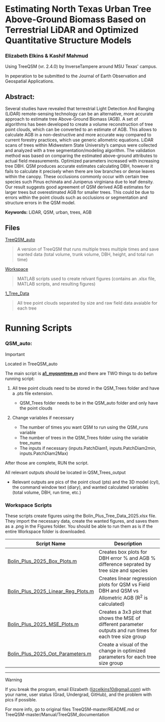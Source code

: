 # Estimating North Texas Urban Tree Above-Ground Biomass Based on Terrestrial LiDAR and Optimized Quantitative Structure Models
### Elizabeth Elkins & Kashif Mahmud

Using TreeQSM (vr. 2.4.0) by InverseTampere around MSU Texas' campus.

In peperation to be submitted to the Journal of Earth Observation and Geospatial Applications.

## Abstract: 
Several studies have revealed that terrestrial Light Detection And Ranging (LiDAR) remote-sensing technology can be an alternative, more accurate approach to estimate tree Above-Ground Biomass (AGB). A set of algorithms has been developed to create a volume reconstruction of tree point clouds, which can be converted to an estimate of AGB. This allows to calculate AGB in a non-destructive and more accurate way compared to current forestry practices, which use generic allometric equations. LiDAR scans of trees within Midwestern State University’s campus were collected and analyzed with a tree segmentation/modeling algorithm. The validation method was based on comparing the estimated above-ground attributes to actual field measurements. Optimized parameters increased with increasing tree DBH. QSM produces accurate estimates calculating DBH, however it fails to calculate it precisely when there are low branches or dense leaves within the canopy. These occlusions commonly occur with certain tree species such Pinus echinata and Juniperus virginiana due to leaf density. Our result suggests good agreement of QSM derived AGB estimates for larger trees but overestimated AGB for smaller trees. This could be due to errors within the point clouds such as occlusions or segmentation and structure errors in the QSM model.

**Keywords:** LiDAR, QSM, urban, trees, AGB 

## Files

[TreeQSM_auto](https://github.com/liz-elkins/MSUTX-TreeQSM/tree/main/TreeQSM_auto) 
> A version of TreeQSM that runs multiple trees multiple times and save wanted data (total volume, trunk volume, DBH, height, and total run time)

[Workspace](https://github.com/liz-elkins/MSUTX-TreeQSM/tree/main/Workspace)
> MATLAB scripts used to create relvant figures (contains an .xlsx file, MATLAB scripts, and resulting figures)

[1_Tree_Data](https://github.com/liz-elkins/MSUTX-TreeQSM/blob/main/1_Tree_Data)
> All tree point clouds separated by size and raw field data avaiable for each tree

# Running Scripts

### QSM_auto:
> [!IMPORTANT]
> Located in TreeQSM_auto

The main script is **<ins>a1_myqsmtree.m<ins>** and there are TWO things to do before running script:

1. All tree point clouds need to be stored in the QSM_Trees folder and have a .pts file extension.
	- QSM_Trees folder needs to be in the QSM_auto folder and only have the point clouds

2. Change variables if necessary
   - The number of times you want QSM to run using the QSM_runs variable
   - The number of trees in the QSM_Trees folder using the variable tree_nums
   - The inputs if necessary (inputs.PatchDiam1, inputs.PatchDiam2min, inputs.PatchDiam2Max)

After those are complete, RUN the script.

All relevant outputs should be located in QSM_Trees_output
- Relevant outputs are pics of the point cloud (pts) and the 3D model (cyl), the command window text (diary), and wanted calculated variables (total volume, DBH, run time, etc.)

### Workspace Scripts
These scripts create figures using the Bolin_Plus_Tree_Data_2025.xlsx file. They import the necessary data, create the wanted figures, and saves them as a .png in the Figures folder. You should be able to run them as is if the entire Workspace folder is downloaded.

| Script Name  | Description |
| ------------- | ------------- |
| [Bolin_Plus_2025_Box_Plots.m](https://github.com/liz-elkins/MSUTX-TreeQSM/blob/main/Workspace/Bolin_Plus_2025_Box_Plots.m) | Creates box plots for DBH error % and AGB % difference seprated by tree size and species |
| [Bolin_Plus_2025_Linear_Reg_Plots.m](https://github.com/liz-elkins/MSUTX-TreeQSM/blob/main/Workspace/Bolin_Plus_2025_Linear_Reg_Plots.m) | Creates linear regression plots for QSM vs Field DBH and QSM vs Allometric AGB (R<sup>2</sup> is calculated) |
| [Bolin_Plus_2025_MSE_Plots.m](https://github.com/liz-elkins/MSUTX-TreeQSM/blob/main/Workspace/Bolin_Plus_2025_MSE_Plots.m) | Creates a 3x3 plot that shows the MSE of different parameter outputs and run times for each tree size group |
| [Bolin_Plus_2025_Opt_Parameters.m](https://github.com/liz-elkins/MSUTX-TreeQSM/blob/main/Workspace/Bolin_Plus_2025_Opt_Parameters.m) | Create a visual of the change in optimized parameters for each tree size group |


*****************************************************************
> [!WARNING]
> If you break the program, email Elizabeth (lizcelkins10@gmail.com) with your name, user status (Grad, Undergrad, GitHub), and the problem with pics if possible.

For more info, go to original files TreeQSM-master/README.md or TreeQSM-master/Manual/TreeQSM_documentation
